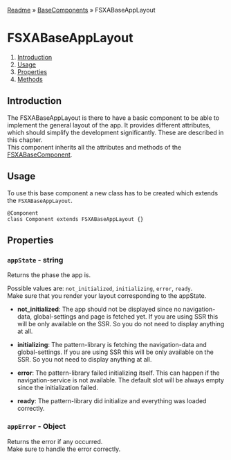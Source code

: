 [Readme](../../README.md) » [BaseComponents](../README.md) » FSXABaseAppLayout

# FSXABaseAppLayout

1. [Introduction](#introduction)
2. [Usage](#usage)
3. [Properties](#properties)
4. [Methods](#methods)

## Introduction

The FSXABaseAppLayout is there to have a basic component to be able to implement the general layout of the app.
It provides different attributes, which should simplify the development significantly. These are described in this chapter.<br />
This component inherits all the attributes and methods of the [FSXABaseComponent](FSXABaseComponent.md).

## Usage

To use this base component a new class has to be created which extends the `FSXABaseAppLayout`.

```tsx
@Component
class Component extends FSXABaseAppLayout {}
```

## Properties

### `appState` - string

Returns the phase the app is.

Possible values are: `not_initialized`, `initializing`, `error`, `ready`.<br/>
Make sure that you render your layout corresponding to the appState.

- **not_initialized**: The app should not be displayed since no navigation-data,
  global-settings and page is fetched yet. If you are using SSR this will be only
  available on the SSR. So you do not need to display anything at all.

* **initializing**: The pattern-library is fetching the navigation-data and
  global-settings. If you are using SSR this will be only available on the SSR. So you
  not need to display anything at all.

- **error**: The pattern-library failed initializing itself. This can happen if the navigation-service is not available. The default slot will be always empty since the initialization failed.

- **ready**: The pattern-library did initialize and everything was loaded correctly.

### `appError` - Object

Returns the error if any occurred.<br />
Make sure to handle the error correctly.
